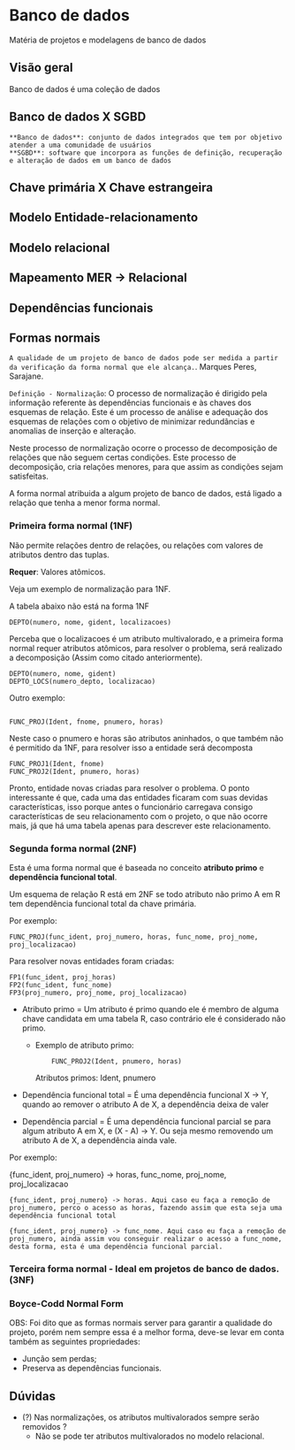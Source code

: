 # Banco de dados

Matéria de projetos e modelagens de banco de dados

## Visão geral

Banco de dados é uma coleção de dados

<!-- Dado -->
<!-- Informação -->

## Banco de dados X SGBD
    **Banco de dados**: conjunto de dados integrados que tem por objetivo atender a uma comunidade de usuários
    **SGBD**: software que incorpora as funções de definição, recuperação e alteração de dados em um banco de dados
## Chave primária X Chave estrangeira

## Modelo Entidade-relacionamento

## Modelo relacional

## Mapeamento MER -> Relacional

## Dependências funcionais

## Formas normais

`A qualidade de um projeto de banco de dados pode ser medida a partir da verificação da forma normal que ele alcança.`. Marques Peres, Sarajane.

`Definição - Normalização`: O processo de normalização é dirigido pela informação referente às dependências funcionais e às chaves dos esquemas de relação. Este é um processo de análise e adequação dos esquemas de relações com o objetivo de minimizar redundâncias e anomalias de inserção e alteração.

Neste processo de normalização ocorre o processo de decomposição de relações que não seguem certas condições. Este processo de decomposição, cria relações menores, para que assim as condições sejam satisfeitas.

A forma normal atribuida a algum projeto de banco de dados, está ligado a relação que tenha a menor forma normal.

### Primeira forma normal (1NF)
Não permite relações dentro de relações, ou relações com valores de atributos dentro das tuplas.

**Requer**: Valores atômicos.

Veja um exemplo de normalização para 1NF.

A tabela abaixo não está na forma 1NF
```
DEPTO(numero, nome, gident, localizacoes)
```

Perceba que o localizacoes é um atributo multivalorado, e a primeira forma normal requer atributos atômicos, para resolver o problema, será realizado a decomposição (Assim como citado anteriormente).

```
DEPTO(numero, nome, gident)
DEPTO_LOCS(numero_depto, localizacao)
```

Outro exemplo:

```

FUNC_PROJ(Ident, fnome, pnumero, horas)
```

Neste caso o pnumero e horas são atributos aninhados, o que também não é permitido da 1NF, para resolver isso a entidade será decomposta

```
FUNC_PROJ1(Ident, fnome)
FUNC_PROJ2(Ident, pnumero, horas)
```

Pronto, entidade novas criadas para resolver o problema. O ponto interessante é que, cada uma das entidades ficaram com suas devidas características, isso porque antes o funcionário carregava consigo características de seu relacionamento com o projeto, o que não ocorre mais, já que há uma tabela apenas para descrever este relacionamento. 

### Segunda forma normal (2NF)

Esta é uma forma normal que é baseada no conceito **atributo primo** e **dependência funcional total**.

Um esquema de relação R está em 2NF se todo atributo não primo A em R tem dependência funcional total da chave primária.

Por exemplo:

```
FUNC_PROJ(func_ident, proj_numero, horas, func_nome, proj_nome, proj_localizacao)
```

Para resolver novas entidades foram criadas:

```
FP1(func_ident, proj_horas)
FP2(func_ident, func_nome)
FP3(proj_numero, proj_nome, proj_localizacao)
```

- Atributo primo = Um atributo é primo quando ele é membro de alguma chave candidata em uma tabela R, caso contrário ele é considerado não primo.
    - Exemplo de atributo primo:
        ```
            FUNC_PROJ2(Ident, pnumero, horas)
        ```
        Atributos primos: Ident, pnumero

- Dependência funcional total = É uma dependência funcional X -> Y, quando ao remover o atributo A de X, a dependência deixa de valer
- Dependência parcial = É uma dependência funcional parcial se para algum atributo A em X, e (X - A) -> Y. Ou seja mesmo removendo um atributo A de X, a dependência ainda vale.

Por exemplo:

{func_ident, proj_numero} -> horas, func_nome, proj_nome, proj_localizacao

```
{func_ident, proj_numero} -> horas. Aqui caso eu faça a remoção de proj_numero, perco o acesso as horas, fazendo assim que esta seja uma dependência funcional total
```

```
{func_ident, proj_numero} -> func_nome. Aqui caso eu faça a remoção de proj_numero, ainda assim vou conseguir realizar o acesso a func_nome, desta forma, esta é uma dependência funcional parcial.
```



### Terceira forma normal - Ideal em projetos de banco de dados. (3NF)

### Boyce-Codd Normal Form

OBS: Foi dito que as formas normais server para garantir a qualidade do projeto, porém nem sempre essa é a melhor forma, deve-se levar em conta também as seguintes propriedades:
* Junção sem perdas;
* Preserva as dependências funcionais.

## Dúvidas

- (?) Nas normalizações, os atributos multivalorados sempre serão removidos ?
    - Não se pode ter atributos multivalorados no modelo relacional.
